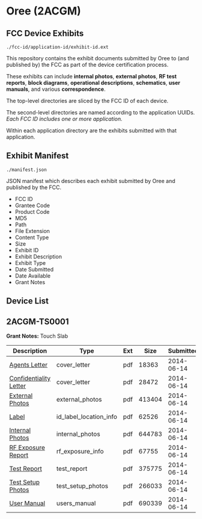 # Oree (2ACGM)
## FCC Device Exhibits

```
./fcc-id/application-id/exhibit-id.ext
```

This repository contains the exhibit documents submitted by Oree to (and published by) the FCC as part of the device certification process.

These exhibits can include **internal photos**, **external photos**, **RF test reports**, **block diagrams**, **operational descriptions**, **schematics**, **user manuals**, and various **correspondence**.

The top-level directories are sliced by the FCC ID of each device.

The second-level directories are named according to the application UUIDs. *Each FCC ID includes one or more application.*

Within each application directory are the exhibits submitted with that application. 

## Exhibit Manifest

```
./manifest.json
```

JSON manifest which describes each exhibit submitted by Oree and published by the FCC.

- FCC ID
- Grantee Code
- Product Code
- MD5
- Path
- File Extension
- Content Type
- Size
- Exhibit ID
- Exhibit Description
- Exhibit Type
- Date Submitted
- Date Available
- Grant Notes

## Device List
## 2ACGM-TS0001
**Grant Notes:** Touch Slab

| Description | Type | Ext | Size | Submitted | Available |
| ----------- | ---- | --- | ---- | --------- | --------- |
| [Agents Letter](2ACGM-TS0001/2a6b3da4408ea1e3219165af389651d6/2295034.pdf) | cover_letter | pdf | 18363 | 2014-06-14 | 2014-06-14 |
| [Confidentiality Letter](2ACGM-TS0001/2a6b3da4408ea1e3219165af389651d6/2295035.pdf) | cover_letter | pdf | 28472 | 2014-06-14 | 2014-06-14 |
| [External Photos](2ACGM-TS0001/2a6b3da4408ea1e3219165af389651d6/2295024.pdf) | external_photos | pdf | 413404 | 2014-06-14 | 2014-06-14 |
| [Label](2ACGM-TS0001/2a6b3da4408ea1e3219165af389651d6/2295023.pdf) | id_label_location_info | pdf | 62526 | 2014-06-14 | 2014-06-14 |
| [Internal Photos](2ACGM-TS0001/2a6b3da4408ea1e3219165af389651d6/2295030.pdf) | internal_photos | pdf | 644783 | 2014-06-14 | 2014-06-14 |
| [RF Exposure Report](2ACGM-TS0001/2a6b3da4408ea1e3219165af389651d6/2295031.pdf) | rf_exposure_info | pdf | 67755 | 2014-06-14 | 2014-06-14 |
| [Test Report](2ACGM-TS0001/2a6b3da4408ea1e3219165af389651d6/2295027.pdf) | test_report | pdf | 375775 | 2014-06-14 | 2014-06-14 |
| [Test Setup Photos](2ACGM-TS0001/2a6b3da4408ea1e3219165af389651d6/2295028.pdf) | test_setup_photos | pdf | 266033 | 2014-06-14 | 2014-06-14 |
| [User Manual](2ACGM-TS0001/2a6b3da4408ea1e3219165af389651d6/2295029.pdf) | users_manual | pdf | 690339 | 2014-06-14 | 2014-06-14 |
